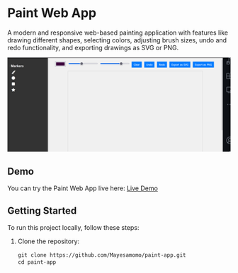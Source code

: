 # Paint Web App

A modern and responsive web-based painting application with features like drawing different shapes, selecting colors, adjusting brush sizes, undo and redo functionality, and exporting drawings as SVG or PNG.

![Paint Web App Screenshot](https://github.com/Mayesamomo/paint-app/raw/main/images/paint.png)

## Demo

You can try the Paint Web App live here: [Live Demo](https://mayesamomo.github.io/paint-app/)

## Getting Started

To run this project locally, follow these steps:

1. Clone the repository:

   ```shell
   git clone https://github.com/Mayesamomo/paint-app.git
   cd paint-app
